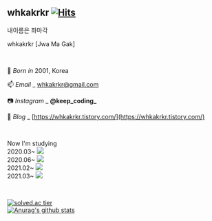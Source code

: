 <!--
**whkakrkr/whkakrkr** is a ✨ _special_ ✨ repository because its `README.md` (this file) appears on your GitHub profile.
-->

## whkakrkr  [![Hits](https://hits.seeyoufarm.com/api/count/incr/badge.svg?url=https%3A%2F%2Fgithub.com%2Fwhkakrkr&count_bg=%23000000&title_bg=%23FAB0B0&icon=lg.svg&icon_color=%23000000&title=hits&edge_flat=false)](https://hits.seeyoufarm.com)   

내이름은 좌마각   

whkakrkr [Jwa Ma Gak] 

</br>

:cake: *Born in* 2001, Korea       

📫 *Email* _ whkakrkr@gmail.com    

:camera: *Instagram* _ **@keep_coding_**

:memo: *Blog* _ [https://whkakrkr.tistory.com/](https://whkakrkr.tistory.com/)   

</br>

Now I'm studying   
2020.03~ <img src="https://img.shields.io/badge/C++-00599C?style=flat-square&logo=C%2B%2B&logoColor=white"/></a>      
2020.06~ <img src="https://img.shields.io/badge/Swift-FA7343?style=flat-square&logo=swift&logoColor=white"/></a>      
2021.02~ <img src="https://img.shields.io/badge/Python-3776AB?style=flat-square&logo=python&logoColor=white"/></a>   
2021.03~ <img src="https://img.shields.io/badge/Java-007396?style=flat-square&logo=java&logoColor=white"/></a>

</br>

[![solved.ac tier](http://mazassumnida.wtf/api/generate_badge?boj=whkakrkr)](https://solved.ac/whkakrkr)   
[![Anurag's github stats](https://github-readme-stats.vercel.app/api?username=whkakrkr)](https://github.com/anuraghazra/github-readme-stats)


